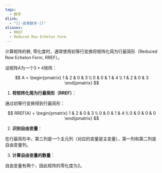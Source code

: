```yaml
---
tags:
  - 数学
dlink:
  - "[[-高等数学-]]"
aliases:
  - RREF
  - Reduced Row Echelon Form
---
```

计算矩阵的秩, 零化度时，通常使用初等行变换将矩阵化简为行最简形（Reduced Row Echelon Form, RREF）。

设矩阵$A$为一个$3 \times 4$矩阵：

$$
A = \begin{pmatrix}
1 & 2 & 0 & 3 \\
0 & 0 & 1 & 4 \\
1 & 2 & 0 & 3
\end{pmatrix}
$$

1. **将矩阵化简为行最简形（RREF）**：

通过初等行变换得到行最简形：

$$
RREF(A) = \begin{pmatrix}
1 & 2 & 0 & 3 \\
0 & 0 & 1 & 4 \\
0 & 0 & 0 & 0
\end{pmatrix}
$$

2. **识别自由变量**：

在行最简形中，第三列是一个主元列（对应的变量是主变量），第一列和第二列是自由变量列。

3. **计算自由变量的数量**：

自由变量有两个，因此矩阵的零化度为2。

